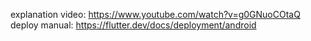 explanation video: https://www.youtube.com/watch?v=g0GNuoCOtaQ
deploy manual: https://flutter.dev/docs/deployment/android